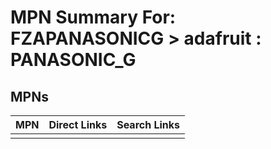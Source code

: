 



# MPN Summary For: FZAPANASONICG > adafruit : PANASONIC_G

## MPNs
  

|MPN|Direct Links|Search Links|
| :--- | :--- | :--- |
||||
